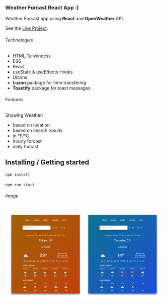 ### Weather Forcast React App :)

Weather Forcast app using **React** and **OpenWeather** API.

See the [Live Project](https://weather-forcast.pages.dev/).

###### Technologies

- HTML,Tailwindcss
- ES6
- React
- useState & useEffects Hooks
- Uicons
- **Luxon** package for time transfering
- **Toastify** package for toast messages

###### Features

Showing Weather:

- based on location
- based on search results
- in °F/°C
- hourly forcast
- daily forcast

## Installing / Getting started

```shell
npm install

npm run start
```

###### Image

![Index page](public\weather-forcast-cover.png)
